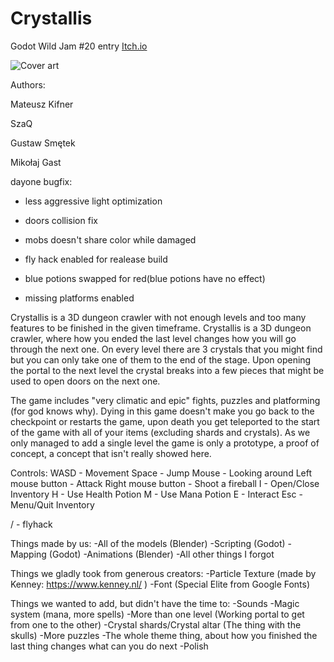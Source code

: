 # Crystallis
Godot Wild Jam #20 entry
[Itch.io](https://kifner-mateusz.itch.io/crystallis)

![Cover art](Crystalis_cover_art.png)



Authors:

Mateusz Kifner

SzaQ

Gustaw Smętek

Mikołaj Gast



dayone bugfix:

- less aggressive light optimization

- doors collision fix

- mobs doesn't share color while damaged

- fly hack enabled for realease build

- blue potions swapped for red(blue potions have no effect)

- missing platforms enabled



Crystallis is a 3D dungeon crawler with not enough levels and too many features to be finished in the given timeframe.
Crystallis is a 3D dungeon crawler, where how you ended the last level changes how you will go through the next one. On every level there are 3 crystals that you might find but you can only take one of them to the end of the stage. Upon opening the portal to the next level the crystal breaks into a few pieces that might be used to open doors on the next one.

The game includes "very climatic and epic" fights, puzzles and platforming (for god knows why). Dying in this game doesn't make you go back to the checkpoint or restarts the game, upon death you get teleported to the start of the game with all of your items (excluding shards and crystals). As we only managed to add a single level the game is only a prototype, a proof of concept, a concept that isn't really showed here. 

Controls:
WASD - Movement
Space - Jump
Mouse - Looking around
Left mouse button - Attack
Right mouse button - Shoot a fireball
I - Open/Close Inventory
H - Use Health Potion
M - Use Mana Potion
E - Interact
Esc - Menu/Quit Inventory

/ - flyhack

Things made by us:
-All of the models (Blender)
-Scripting (Godot)
-Mapping (Godot)
-Animations (Blender)
-All other things I forgot

Things we gladly took from generous creators:
-Particle Texture (made by Kenney: https://www.kenney.nl/ )
-Font (Special Elite from Google Fonts)

Things we wanted to add, but didn't have the time to:
-Sounds
-Magic system (mana, more spells)
-More than one level (Working portal to get from one to the other)
-Crystal shards/Crystal altar (The thing with the skulls)
-More puzzles
-The whole theme thing, about how you finished the last thing changes what can you do next
-Polish

